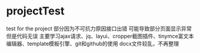# projectTest
test for the project
部分因为不可抗力原因接口出错
可能导致部分页面显示异常
但是代码无误
主要学习ajax请求、jq、layui、cropper截图插件、tinymce富文本编辑器、template模板引擎、git和github的使用
docx文件较乱，不再整理
